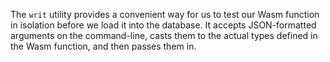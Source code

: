 The `writ` utility provides a convenient way for us to test our Wasm function in isolation before we load it into the database.  It accepts JSON-formatted arguments on the command-line, casts them to the actual types defined in the Wasm function, and then passes them in.
